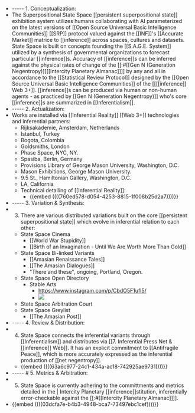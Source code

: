 - ----- 1. Conceptualization:
- The Superpositional State Space [[persistent superpositional state]] exhibition system utilizes humans collaborating with AI parameterized on the latest versions of [[Open Source Universal Basic Intelligence Communities]] [[SRP]] protocol valued against the [[INF]]'s [[Accurate Market]] matrice to [[inference]] across spaces, cultures and datasets. State Space is built on concepts founding the [[S.A.G.E. System]] utilized by a synthesis of governmental organizations to forecast particular [[inference]]s. 
  Accuracy of [[inference]]s can be inferred against the physical rates of change of the [[:#[[Gen N (Generation Negentropy)]][[Intercity Planetary Almanac]]]] by any and all in accordance to the [[Statistical Review Protocol]] designed by the [[Open Source Universal Basic Intelligence Communities]] of the [[[[inference]] Web 3+]]. [[inference]]s can be produced via human or non-human agents - as practiced by [[Gen N (Generation Negentropy)]] who's core [[inference]]s are summarized in [[Inferentialism]].
- ----- 2. Actualization:
- Works are installed via [[Inferential Reality]] [[Web 3+]] technologies and inferential partners:
	- Rijksakademie, Amsterdam, Netherlands
	- Istanbul, Turkey
	- Bogota, Colombia
	- Goldsmiths, London
	- Phase Space, NYC, NY.
	- Spasiba, Berlin, Germany
	- Provisions Library of George Mason University, Washington, D.C.
	- Mason Exhibitions, George Mason University.
	- 9.5 St., Hamiltonian Gallery, Washington, D.C.
	- LA, California
	- Technical detailing of [[Inferential Reality]]:
		- {{embed  ((((760ed578-d054-4253-8815-1f008b25d2a7))))}}
- ----- 3. Variation & Synthesis:
- 3. There are various distributed variations built on the core [[persistent superpositional state]] which evolve in inferential relation to each other:
	- State Space Cinema
		- [[World War Stupidity]]
		- [[Birth of an Invagination - Until We Are Worth More Than Gold]]
	- State Space Bi-linked Variants
		- [[Amasian Renaissance Tales]]
		- [[The Amasian Dialogues]]
		- "There and these", ongoing, Portland, Oregon.
	- State Space Open Directory
		- Stable Arts
			- https://www.instagram.com/p/CbdO5F1ufl5/
			- ![](https://firebasestorage.googleapis.com/v0/b/firescript-577a2.appspot.com/o/imgs%2Fapp%2F[[Neganthropocene]]Summit%2Frya0yrwJQm.png?alt=media&token=e6ae6735-92b9-457a-b82a-ee52e90a99d9)
	- State Space Arbitration Court
	- State Space Greylist
		- [[The Amasian Post]]
- ----- 4. Review & Distribution:
- 4. State Space connects the inferential variants through [[Inferentialism]] and distributes via [[7. Inferential Press Net & [[inference]] Web]]. It has an explicit commitment to [[Antifragile Peace]], which is more accurately expressed as the inferential production of [[net negentropy]].
	- {{embed  ((((63a6c977-24c1-434a-ac18-742925ae9731))))}}
- ----- # 5. Metrics & Arbitration:
- 5. State Space is currently adhering to the committments and metrics detailed in the | Intercity Planetary [[inference]]stitution, inferentially error-checkable against the [[:#[[Intercity Planetary Almanac]]]].
- {{embed  ((((03dcfa7e-b4b3-4948-bca7-73497ebc1cef))))}}